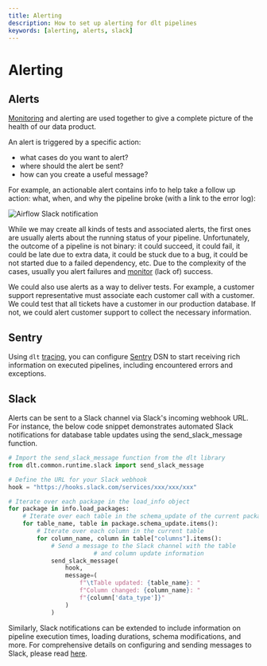 ```yaml
---
title: Alerting
description: How to set up alerting for dlt pipelines
keywords: [alerting, alerts, slack]
---
```


# Alerting

## Alerts

[Monitoring](monitoring.md) and alerting are used together to give a complete picture of the health
of our data product.

An alert is triggered by a specific action:

- what cases do you want to alert?
- where should the alert be sent?
- how can you create a useful message?

For example, an actionable alert contains info to help take a follow up action: what, when, and why
the pipeline broke (with a link to the error log):

![Airflow Slack notification](images/airflow_slack_notification.png)

While we may create all kinds of tests and associated alerts, the first ones are usually alerts
about the running status of your pipeline. Unfortunately, the outcome of a pipeline is not binary:
it could succeed, it could fail, it could be late due to extra data, it could be stuck due to a bug,
it could be not started due to a failed dependency, etc. Due to the complexity of the cases, usually
you alert failures and [monitor](monitoring.md) (lack of) success.

We could also use alerts as a way to deliver tests. For example, a customer support representative
must associate each customer call with a customer. We could test that all tickets have a customer in
our production database. If not, we could alert customer support to collect the necessary
information.

## Sentry

Using `dlt` [tracing](./tracing.md), you can configure [Sentry](https://sentry.io) DSN to start
receiving rich information on executed pipelines, including encountered errors and exceptions.

## Slack

Alerts can be sent to a Slack channel via Slack's incoming webhook URL. For instance, the below code snippet demonstrates automated Slack notifications for database table updates using the send_slack_message function.

```python
# Import the send_slack_message function from the dlt library
from dlt.common.runtime.slack import send_slack_message

# Define the URL for your Slack webhook
hook = "https://hooks.slack.com/services/xxx/xxx/xxx"

# Iterate over each package in the load_info object
for package in info.load_packages:
    # Iterate over each table in the schema_update of the current package
    for table_name, table in package.schema_update.items():
        # Iterate over each column in the current table
        for column_name, column in table["columns"].items():
            # Send a message to the Slack channel with the table 
						# and column update information
            send_slack_message(
                hook,
                message=(
                    f"\tTable updated: {table_name}: "
                    f"Column changed: {column_name}: "
                    f"{column['data_type']}"
                )
            )
```

Similarly, Slack notifications can be extended to include information on pipeline execution times, loading durations, schema modifications, and more. For comprehensive details on configuring and sending messages to Slack, please read [here](./running#using-slack-to-send-messages).